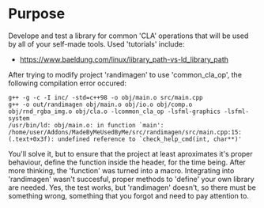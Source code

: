# Purpose
Develope and test a library for common 'CLA' operations that will be used by all of your self-made tools.
Used 'tutorials' include: 
- https://www.baeldung.com/linux/library_path-vs-ld_library_path

After trying to modify project 'randimagen' to use 'common_cla_op', the following compilation error occured: 
```
g++ -g -c -I inc/ -std=c++98 -o obj/main.o src/main.cpp
g++ -o out/randimagen obj/main.o obj/io.o obj/comp.o obj/rnd_rgba_img.o obj/cla.o -lcommon_cla_op -lsfml-graphics -lsfml-system
/usr/bin/ld: obj/main.o: in function `main':
/home/user/Addons/MadeByMeUsedByMe/src/randimagen/src/main.cpp:15:(.text+0x3f): undefined reference to `check_help_cmd(int, char**)'
```
You'll solve it, but to ensure that the project at least aproximates it's proper behaviour, define the function inside the header, for the 
 time being.
After more thinking, the 'function' was turned into a macro.
Integrating into 'randimagen' wasn't succesful, proper methods to 'define' your own library are needed.
Yes, the test works, but 'randimagen' doesn't, so there must be something wrong, something that you forgot and need to pay attention to.
